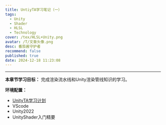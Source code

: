 ```yaml
---
title: UntiyTA学习笔记（一）
tags:
  - Unity
  - Shader
  - HLSL
  - Technology
cover: /tex/HLSL+Unity.png
avatar: /T/文章头像.png
desc: 番茄酱守护者
recommend: false
published: true
date: 2024-12-18 11:23:08
---
```


---

**本章节学习目标：** 完成渲染流水线和Unity渲染管线知识的学习。



**环境配置：**

- [UnityTA学习计划](https://blog.maoxiang.site/unityta)
- VScode
- Unity2022
- UnityShader入门精要
